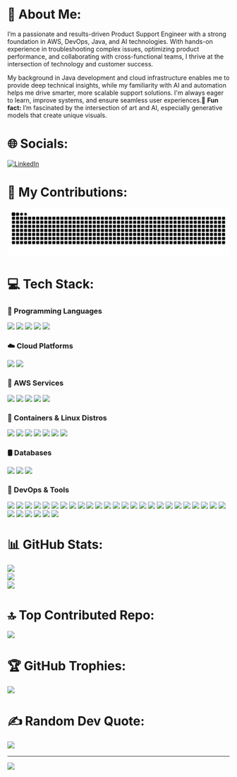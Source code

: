 <!-- ### Hi there 👋 --->
# 💫 About Me:
I’m a passionate and results-driven Product Support Engineer with a strong foundation in AWS, DevOps, Java, and AI technologies. With hands-on experience in troubleshooting complex issues, optimizing product performance, and collaborating with cross-functional teams, I thrive at the intersection of technology and customer success.

My background in Java development and cloud infrastructure enables me to provide deep technical insights, while my familiarity with AI and automation helps me drive smarter, more scalable support solutions. I'm always eager to learn, improve systems, and ensure seamless user experiences.🎉 **Fun fact:** I’m fascinated by the intersection of art and AI, especially generative models that create unique visuals.


# 🌐 Socials:
[![LinkedIn](https://img.shields.io/badge/LinkedIn-%230077B5.svg?logo=linkedin&logoColor=white)](https://www.linkedin.com/in/arpit-sachan-a13042295)



# 🐍 My Contributions:
![](https://raw.githubusercontent.com/prakhar105/prakhar105/output/github-contribution-grid-snake.svg)<br/>

# 💻 Tech Stack:
<h3>🧠 Programming Languages</h3>
<img src="https://img.shields.io/badge/c-%2300599C.svg?style=for-the-badge&logo=c&logoColor=white"/> <img src="https://img.shields.io/badge/c++-%2300599C.svg?style=for-the-badge&logo=c%2B%2B&logoColor=white"/> <img src="https://img.shields.io/badge/html5-%23E34F26.svg?style=for-the-badge&logo=html5&logoColor=white"/> <img src="https://img.shields.io/badge/java-%23ED8B00.svg?style=for-the-badge&logo=openjdk&logoColor=white"/> <img src="https://img.shields.io/badge/javascript-%23323330.svg?style=for-the-badge&logo=javascript&logoColor=%23F7DF1E"/>

<h3>☁️ Cloud Platforms</h3>
<img src="https://img.shields.io/badge/AWS-%23FF9900.svg?style=for-the-badge&logo=amazon-aws&logoColor=white"/> <img src="https://img.shields.io/badge/azure-%230072C6.svg?style=for-the-badge&logo=microsoftazure&logoColor=white"/>

<h3>🚀 AWS Services</h3>
<img src="https://img.shields.io/badge/EC2-FF8000.svg?style=for-the-badge&logo=EC2&logoColor=white"/> <img src="https://img.shields.io/badge/RDS-FF8000.svg?style=for-the-badge&logo=RDS&logoColor=white"/> <img src="https://img.shields.io/badge/S3-00E600.svg?style=for-the-badge&logo=S3&logoColor=white"/> <img src="https://img.shields.io/badge/EKS-FF8000.svg?style=for-the-badge&logo=EKS&logoColor=white"/> <img src="https://img.shields.io/badge/ECS-FF8000.svg?style=for-the-badge&logo=ECS&logoColor=white"/>

<h3>🐳 Containers & Linux Distros</h3>
<img src="https://img.shields.io/badge/Minikube-0099E6.svg?style=for-the-badge&logo=Minikube&logoColor=white"/> <img src="https://img.shields.io/badge/Docker-%23ED8B00.svg?style=for-the-badge&logo=Docker&logoColor=blue"/> <img src="https://img.shields.io/badge/Kubernetes-%23323330.svg?style=for-the-badge&logo=Kubernetes&logoColor=blue"/> <img src="https://img.shields.io/badge/UBUNTU-4019FF.svg?style=for-the-badge&logo=Ubuntu&logoColor=orange"/> <img src="https://img.shields.io/badge/Rocky%20Linux-FFFF00.svg?style=for-the-badge&logo=Rocky%20Linux&logoColor=orange"/> <img src="https://img.shields.io/badge/Red%20Hat%20Linux-FFFF00.svg?style=for-the-badge&logo=Red%20Hat%20Linux&logoColor=orange"/> <img src="https://img.shields.io/badge/LINUX-%19FF40.svg?style=for-the-badge&logo=LINUX&logoColor=RED"/>

<h3>🛢️ Databases</h3>
<img src="https://img.shields.io/badge/mysql-4479A1.svg?style=for-the-badge&logo=mysql&logoColor=white"/> <img src="https://img.shields.io/badge/PostGres-4479A1.svg?style=for-the-badge&logo=PostGres&logoColor=white"/> <img src="https://img.shields.io/badge/Microsoft%20SQL%20Server-CC2927?style=for-the-badge&logo=microsoft%20sql%20server&logoColor=white"/>

<h3>🔧 DevOps & Tools</h3>
<img src="https://img.shields.io/badge/github-%23121011.svg?style=for-the-badge&logo=github&logoColor=white"/> <img src="https://img.shields.io/badge/git-%23F05033.svg?style=for-the-badge&logo=git&logoColor=white"/> <img src="https://img.shields.io/badge/gitlab-%23181717.svg?style=for-the-badge&logo=gitlab&logoColor=white"/>  <img src="https://img.shields.io/badge/salesforce-E60026?style=for-the-badge&logo=SF&logoColor=white"/> <img src="https://img.shields.io/badge/Postman-FF6C37?style=for-the-badge&logo=postman&logoColor=white"/> <img src="https://img.shields.io/badge/OpenCv-000000?style=for-the-badge&logo=OpenCV&logoColor=white"/>  <img src="https://img.shields.io/badge/CSS-%2300599C.svg?style=for-the-badge&logo=CSS&logoColor=white"/> <img src="https://img.shields.io/badge/JIRA-%FF0000.svg?style=for-the-badge&logo=JIRA&logoColor=blue"/> <img src="https://img.shields.io/badge/GitLab-%E60026.svg?style=for-the-badge&logo=GitLab&logoColor=orange"/> <img src="https://img.shields.io/badge/Jenkins-%23ED8B00.svg?style=for-the-badge&logo=Jenkins&logoColor=Red"/> <img src="https://img.shields.io/badge/Docker-%23ED8B00.svg?style=for-the-badge&logo=Docker&logoColor=blue"/> <img src="https://img.shields.io/badge/LINUX-%19FF40.svg?style=for-the-badge&logo=LINUX&logoColor=RED"/> <img src="https://img.shields.io/badge/Ubuntu-4019FF.svg?style=for-the-badge&logo=Ubuntu&logoColor=orange"/> <img src="https://img.shields.io/badge/Rocky%20Linux-FFFF00.svg?style=for-the-badge&logo=Rocky%20Linux&logoColor=orange"/> <img src="https://img.shields.io/badge/Red%20Hat%20Linux-FFFF00.svg?style=for-the-badge&logo=Red%20Hat%20Linux&logoColor=orange"/> <img src="https://img.shields.io/badge/Kubernetes-%23323330.svg?style=for-the-badge&logo=Kubernetes&logoColor=blue"/>  <img src="https://img.shields.io/badge/BitBucket-%23323330.svg?style=for-the-badge&logo=BitBucket&logoColor=blue"/> <img src="https://img.shields.io/badge/Perforce-%24325530.svg?style=for-the-badge&logo=Perforce&logoColor=blue"/> <img src="https://img.shields.io/badge/BurpSuite-%12354530.svg?style=for-the-badge&logo=BurpSuite&logoColor=orange"/> <img src="https://img.shields.io/badge/Dbeaver-4019FF.svg?style=for-the-badge&logo=Dbeaver&logoColor=orange"/> <img src="https://img.shields.io/badge/SAML-FFFF00.svg?style=for-the-badge&logo=SAML&logoColor=orange"/> <img src="https://img.shields.io/badge/HAR-E60026.svg?style=for-the-badge&logo=HAR&logoColor=orange"/> <img src="https://img.shields.io/badge/WireShark-E60026.svg?style=for-the-badge&logo=WireShark&logoColor=blue"/> <img src="https://img.shields.io/badge/Zephyr%20Enterprise-001580.svg?style=for-the-badge&logo=Zephyr%20Enterprise&logoColor=blue"/> <img src="https://img.shields.io/badge/QAComplete-33BBFF.svg?style=for-the-badge&logo=QAComplete&logoColor=blue"/> <img src="https://img.shields.io/badge/Collaborator-33BBFF.svg?style=for-the-badge&logo=Collaborator&logoColor=blue"/> <img src="https://img.shields.io/badge/ELASTIC%20SEARCH-33BBFF.svg?style=for-the-badge&logo=ELASTIC%20SEARCH&logoColor=blue"/> <img src="https://img.shields.io/badge/Grafana-FF1966.svg?style=for-the-badge&logo=Grafana&logoColor=Orange"/> <img src="https://img.shields.io/badge/Kibana-FF1966.svg?style=for-the-badge&logo=Kibana&logoColor=Orange"/> <img src="https://img.shields.io/badge/Rancher-00CC00.svg?style=for-the-badge&logo=Rancher&logoColor=Black"/> <img src="https://img.shields.io/badge/Prometheus-00CC00.svg?style=for-the-badge&logo=Prometheus&logoColor=Black"/>




 


# 📊 GitHub Stats:
![](https://github-readme-stats.vercel.app/api?username=arpitsachan2062&theme=dark&hide_border=false&include_all_commits=true&count_private=true&rank_icon=github)<br/>
![](https://github-readme-streak-stats.herokuapp.com/?user=arpitsachan2062&theme=dark&hide_border=false)<br/>
![](https://github-readme-stats.vercel.app/api/top-langs/?username=arpitsachan2062&theme=dark&hide_border=false&layout=compact)




# 🔝 Top Contributed Repo:
![](https://github-contributor-stats.vercel.app/api?username=arpitsachan2062&limit=5&theme=dark&combine_all_yearly_contributions=true)

# 🏆 GitHub Trophies:
![](https://github-profile-trophy.vercel.app/?username=arpitsachan2062&theme=radical&no-frame=false&no-bg=false&margin-w=4)


# ✍️ Random Dev Quote:
![](https://quotes-github-readme.vercel.app/api?type=horizontal&theme=radical)

---
[![](https://visitcount.itsvg.in/api?id=arpitsachan2062&icon=0&color=0)](https://visitcount.itsvg.in)


<!--
**ARPIT** is a ✨ _special_ ✨ repository because its `README.md` (this file) appears on your GitHub profile.

Here are some ideas to get you started:

- 🔭 I’m currently working on ...
- 🌱 I’m currently learning ...
- 👯 I’m looking to collaborate on ...
- 🤔 I’m looking for help with ...
- 💬 Ask me about ...
- 📫 How to reach me: ...
- 😄 Pronouns: ...
- ⚡ Fun fact: ...
-->
